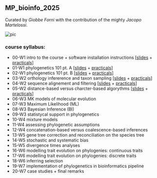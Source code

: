 ## MP_bioinfo_2025


Curated by *Giobbe Forni* with the contribution of the mighty *Jacopo Martelossi*.


![pic](https://github.com/for-giobbe/MP25/blob/main/cover.001.jpeg)


### course syllabus:

- 00-W1 intro to the course + software installation instructions [[slides](https://github.com/for-giobbe/MP25/blob/main/slides/00.pdf) + [practicals](https://github.com/for-giobbe/MP25/blob/main/practicals/00.md)]
- 01-W1 phylogenetics 101 pt. A [[slides](https://github.com/for-giobbe/MP25/blob/main/slides/01.pdf) + [practicals](https://github.com/for-giobbe/MP25/blob/main/practicals/01.md)]
- 02-W1 phylogenetics 101 pt. B [[slides](https://github.com/for-giobbe/MP25/blob/main/slides/02.pdf) + [practicals](https://github.com/for-giobbe/MP25/blob/main/practicals/02.md)]
- 03-W2 orthology infererence and taxon sampling [[slides](https://github.com/for-giobbe/MP25/blob/main/slides/03.pdf) + [practicals](https://github.com/for-giobbe/MP25/blob/main/practicals/03.md)]
- 04-W2 sequence alignement and filtering [[slides](https://github.com/for-giobbe/MP25/blob/main/slides/04.pdf) + [practicals](https://github.com/for-giobbe/MP25/blob/main/practicals/04.md)]
- 05-W2 distance-based versus charcter-based algorythms [[slides](https://github.com/for-giobbe/MP25/blob/main/slides/05.pdf) + [practicals](https://github.com/for-giobbe/MP25/blob/main/practicals/05.md)]
- 06-W3 MK models of molecular evolution
- 07-W3 Maximum Likelihood (ML)
- 08-W3 Bayesian Inference (BI)
- 09-W3 statistycal support in phylogenetics
- 10-W4 mixture models
- 11-W4 assessing phylogenetic assumptions
- 12-W4 concatenation-based versus coalescence-based inferences
- 13-W5 gene tree correction and reconciliation on the species tree
- 14-W5 stochastic and systematic bias
- 15-W5 divergence times analyses
- 16-W6 modelling trait evolution on phylogenies: continuous traits
- 17-W6 modelling trait evolution on phylogenies: discrete traits
- 18-W6 inferring selection
- 19-W7 implementation of phylogenetics in bioinformatics pipeline
- 20-W7 case studies + final remarks
